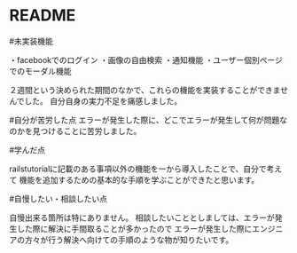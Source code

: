 # README


#未実装機能

・facebookでのログイン
・画像の自由検索
・通知機能
・ユーザー個別ページでのモーダル機能

２週間という決められた期間のなかで、これらの機能を実装することができませんでした。
自分自身の実力不足を痛感しました。

#自分が苦労した点
  エラーが発生した際に、どこでエラーが発生して何が問題なのかを見つけることに苦労しました。

#学んだ点

  railstutorialに記載のある事項以外の機能を一から導入したことで、自分で考えて
  機能を追加するための基本的な手順を学ぶことができたと思います。

#自慢したい・相談したい点

  自慢出来る箇所は特にありません。
  相談したいこととしましては、エラーが発生した際に解決に手間取ることが多かったので
  エラーが発生した際にエンジニアの方々が行う解決へ向けての手順のような物が知りたいです。